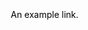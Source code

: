 <svg>
   <a xlink:href= "https://google.com">
     <text x="10" y="25" >An example link.</text>
   </a>
</svg>
